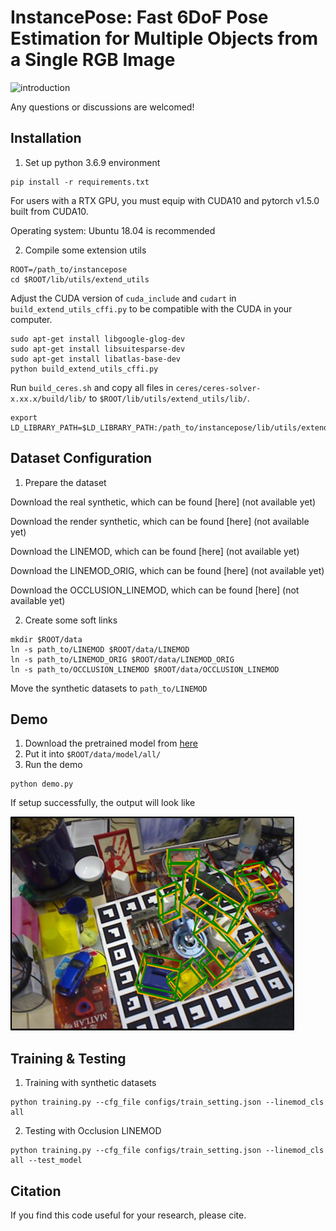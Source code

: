 # InstancePose: Fast 6DoF Pose Estimation for Multiple Objects from a Single RGB Image

![introduction](./bonus/figure1.png)

Any questions or discussions are welcomed!

## Installation

1. Set up python 3.6.9 environment

```
pip install -r requirements.txt
```

For users with a RTX GPU, you must equip with CUDA10 and pytorch v1.5.0 built from CUDA10.

Operating system: Ubuntu 18.04 is recommended

2. Compile some extension utils

```
ROOT=/path_to/instancepose
cd $ROOT/lib/utils/extend_utils
```

Adjust the CUDA version of `cuda_include` and `cudart` in `build_extend_utils_cffi.py` to be compatible with the CUDA in your computer.

```
sudo apt-get install libgoogle-glog-dev
sudo apt-get install libsuitesparse-dev
sudo apt-get install libatlas-base-dev
python build_extend_utils_cffi.py
```

Run `build_ceres.sh` and copy all files in `ceres/ceres-solver-x.xx.x/build/lib/` to `$ROOT/lib/utils/extend_utils/lib/`.

```
export LD_LIBRARY_PATH=$LD_LIBRARY_PATH:/path_to/instancepose/lib/utils/extend_utils/lib
```

## Dataset Configuration

1. Prepare the dataset

Download the real synthetic, which can be found [here] (not available yet)

Download the render synthetic, which can be found [here] (not available yet)

Download the LINEMOD, which can be found [here] (not available yet)

Download the LINEMOD_ORIG, which can be found [here] (not available yet)

Download the OCCLUSION_LINEMOD, which can be found [here] (not available yet)

2. Create some soft links

```
mkdir $ROOT/data
ln -s path_to/LINEMOD $ROOT/data/LINEMOD
ln -s path_to/LINEMOD_ORIG $ROOT/data/LINEMOD_ORIG
ln -s path_to/OCCLUSION_LINEMOD $ROOT/data/OCCLUSION_LINEMOD
```
Move the synthetic datasets to `path_to/LINEMOD`

## Demo

1. Download the pretrained model from [here](https://1drv.ms/u/s!Ai2qQr6bRGxsgQWnXMP86yfRnAYz?e=QmWeTV)
2. Put it into `$ROOT/data/model/all/`
3. Run the demo

```
python demo.py
```

If setup successfully, the output will look like

![instancepose](./bonus/figure2.png)


## Training & Testing

1. Training with synthetic datasets

```
python training.py --cfg_file configs/train_setting.json --linemod_cls all
```

2. Testing with Occlusion LINEMOD

```
python training.py --cfg_file configs/train_setting.json --linemod_cls all --test_model
```

## Citation

If you find this code useful for your research, please cite.
